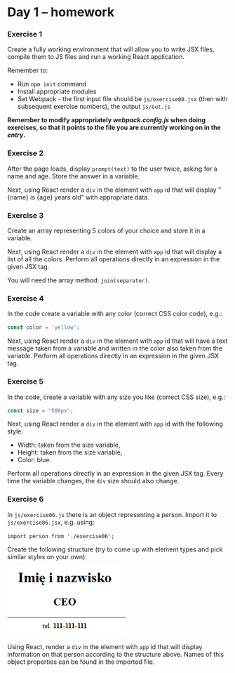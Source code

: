 # Day 1 &ndash; homework

### Exercise 1

Create a fully working environment that will allow you to write JSX files, compile them to JS files and run a working React application.

Remember to:
- Run ```npm init``` command
- Install appropriate modules
- Set Webpack - the first input file should be `js/exercise00.jsx` (then with subsequent exercise numbers), the output `js/out.js`

**Remember to modify appropriately _webpack.config.js_ when doing exercises, so that it points to the file you are currently working on in the _entry_.**

### Exercise 2

After the page loads, display ```prompt(text)``` to the user twice, asking for a name and age. Store the answer in a variable.

Next, using React render a ```div``` in the element with ```app``` id that will display "{name} is {age} years old" with appropriate data.

### Exercise 3

Create an array representing 5 colors of your choice and store it in a variable.

Next, using React render a ```div``` in the element with ```app``` id that will display a list of all the colors. Perform all operations directly in an expression in the given JSX tag.

You will need the array method: ```join(separator)```.

### Exercise 4

In the code create a variable with any color (correct CSS color code), e.g.:

```JavaScript
const color = 'yellow';
```

Next, using React render a ```div``` in the element with ```app``` id that will have a text message taken from a variable and written in the color also taken from the variable. Perform all operations directly in an expression in the given JSX tag.

### Exercise 5

In the code, create a variable with any size you like (correct CSS size), e.g.:

```JavaScript
const size = '500px';
```

Next, using React render a ```div``` in the element with ```app``` id with the following style:
- Width: taken from the size variable,
- Height: taken from the size variable,
- Color: blue.

Perform all operations directly in an expression in the given JSX tag. Every time the variable changes, the `div` size should also change.

### Exercise 6

In `js/exercise06.js` there is an object representing a person. Import it to `js/exercise06.jsx`, e.g. using:

`import person from './exercise06';`

Create the following structure (try to come up with element types and pick similar styles on your own):


 ![Exercise 6 screen](img/zadanie06_screen.png "Zadanie 6 screen")


Using React, render a ```div``` in the element with ```app``` id that will display information on that person according to the structure above. Names of this object properties can be found in the imported file.
